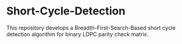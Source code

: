 # Short-Cycle-Detection
This repository develops a Breadth-First-Search-Based short cycle detection algorithm for binary LDPC parity check matrix. 
